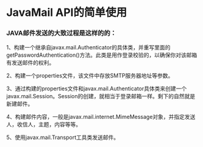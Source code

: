 # JavaMail API的简单使用
### JAVA邮件发送的大致过程是这样的的：

1、构建一个继承自javax.mail.Authenticator的具体类，并重写里面的getPasswordAuthentication()方法。此类是用作登录校验的，以确保你对该邮箱有发送邮件的权利。

2、构建一个properties文件，该文件中存放SMTP服务器地址等参数。

3、通过构建的properties文件和javax.mail.Authenticator具体类来创建一个javax.mail.Session。Session的创建，就相当于登录邮箱一样。剩下的自然就是新建邮件。

4、构建邮件内容，一般是javax.mail.internet.MimeMessage对象，并指定发送人，收信人，主题，内容等等。

5、使用javax.mail.Transport工具类发送邮件。